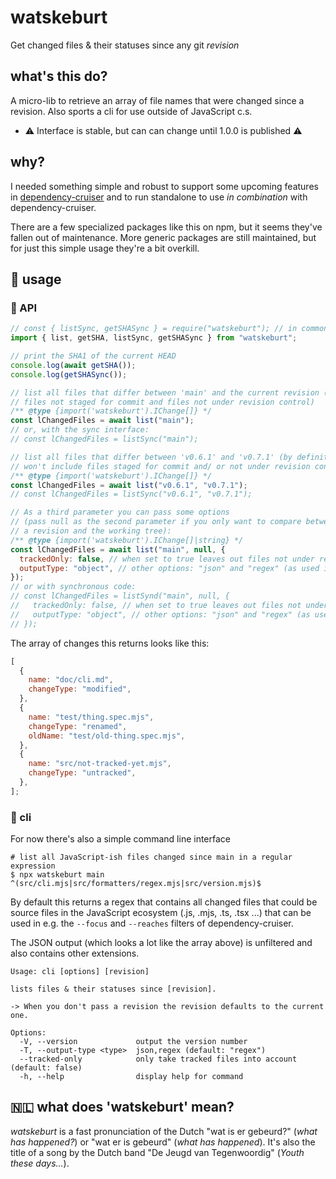 # watskeburt

Get changed files & their statuses since any git _revision_

## what's this do?

A micro-lib to retrieve an array of file names that were changed since a
revision. Also sports a cli for use outside of JavaScript c.s.

- :warning: Interface is stable, but can can change until 1.0.0 is published :warning:

## why?

I needed something simple and robust to support some upcoming features in
[dependency-cruiser](https://github.com/sverweij/dependency-cruiser) and to
run standalone to use _in combination_ with dependency-cruiser.

There are a few specialized packages like this on npm, but it seems they've
fallen out of maintenance. More generic packages are still maintained,
but for just this simple usage they're a bit overkill.

## :construction_worker: usage

### :scroll: API

```javascript
// const { listSync, getSHASync } = require("watskeburt"); // in commonjs contexts you can also require it
import { list, getSHA, listSync, getSHASync } from "watskeburt";

// print the SHA1 of the current HEAD
console.log(await getSHA());
console.log(getSHASync());

// list all files that differ between 'main' and the current revision (including
// files not staged for commit and files not under revision control)
/** @type {import('watskeburt').IChange[]} */
const lChangedFiles = await list("main");
// or, with the sync interface:
// const lChangedFiles = listSync("main");

// list all files that differ between 'v0.6.1' and 'v0.7.1' (by definition
// won't include files staged for commit and/ or not under revision control)
/** @type {import('watskeburt').IChange[]} */
const lChangedFiles = await list("v0.6.1", "v0.7.1");
// const lChangedFiles = listSync("v0.6.1", "v0.7.1");

// As a third parameter you can pass some options
// (pass null as the second parameter if you only want to compare between
// a revision and the working tree):
/** @type {import('watskeburt').IChange[]|string} */
const lChangedFiles = await list("main", null, {
  trackedOnly: false, // when set to true leaves out files not under revision control
  outputType: "object", // other options: "json" and "regex" (as used in the CLI)
});
// or with synchronous code:
// const lChangedFiles = listSynd("main", null, {
//   trackedOnly: false, // when set to true leaves out files not under revision control
//   outputType: "object", // other options: "json" and "regex" (as used in the CLI)
// });
```

The array of changes this returns looks like this:

```javascript
[
  {
    name: "doc/cli.md",
    changeType: "modified",
  },
  {
    name: "test/thing.spec.mjs",
    changeType: "renamed",
    oldName: "test/old-thing.spec.mjs",
  },
  {
    name: "src/not-tracked-yet.mjs",
    changeType: "untracked",
  },
];
```

### :shell: cli

For now there's also a simple command line interface

```shell
# list all JavaScript-ish files changed since main in a regular expression
$ npx watskeburt main
^(src/cli.mjs|src/formatters/regex.mjs|src/version.mjs)$
```

By default this returns a regex that contains all changed files that could be
source files in the JavaScript ecosystem (.js, .mjs, .ts, .tsx ...) that can
be used in e.g. the `--focus` and `--reaches` filters of dependency-cruiser.

The JSON output (which looks a lot like the array above) is unfiltered and
also contains other extensions.

```
Usage: cli [options] [revision]

lists files & their statuses since [revision].

-> When you don't pass a revision the revision defaults to the current one.

Options:
  -V, --version             output the version number
  -T, --output-type <type>  json,regex (default: "regex")
  --tracked-only            only take tracked files into account (default: false)
  -h, --help                display help for command
```

## 🇳🇱 what does 'watskeburt' mean?

_watskeburt_ is a fast pronunciation of the Dutch "wat is er gebeurd?"
(_what has happened?_) or "wat er is gebeurd" (_what has happened_). It's
also the title of a song by the Dutch band "De Jeugd van Tegenwoordig"
(_Youth these days..._).
